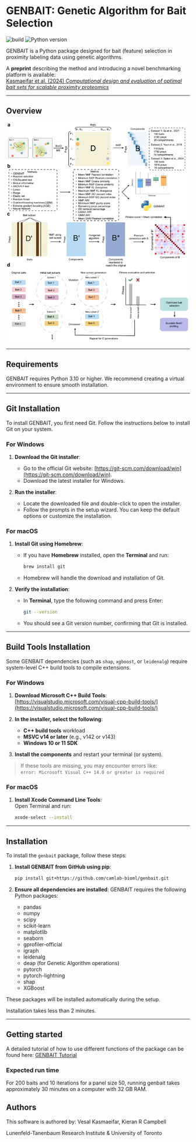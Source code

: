 # GENBAIT: Genetic Algorithm for Bait Selection

![build](https://img.shields.io/badge/Build-passing-brightgreen)
![Python version](https://img.shields.io/badge/Python-3.10-blue)

GENBAIT is a Python package designed for bait (feature) selection in proximity labeling data using genetic algorithms. 

A **preprint** describing the method and introducing a novel benchmarking platform is available:  
[Kasmaeifar et al. (2024) _Computational design and evaluation of optimal bait sets for scalable proximity proteomics_](https://www.biorxiv.org/content/10.1101/2024.10.03.616533v1)

---

## Overview

![GENBAIT Overview](https://github.com/camlab-bioml/genbait/blob/main/overview_figure.png)

---

## Requirements

GENBAIT requires Python 3.10 or higher. We recommend creating a virtual environment to ensure smooth installation.

---

## Git Installation

To install GENBAIT, you first need Git. Follow the instructions below to install Git on your system.

### For Windows

1. **Download the Git installer**:
   - Go to the official Git website: [https://git-scm.com/download/win](https://git-scm.com/download/win).
   - Download the latest installer for Windows.

2. **Run the installer**:
   - Locate the downloaded file and double-click to open the installer.
   - Follow the prompts in the setup wizard. You can keep the default options or customize the installation.

### For macOS

1. **Install Git using Homebrew**:
   - If you have **Homebrew** installed, open the **Terminal** and run:
     ```bash
     brew install git
     ```
   - Homebrew will handle the download and installation of Git.

2. **Verify the installation**:
   - In **Terminal**, type the following command and press Enter:
     ```bash
     git --version
     ```
   - You should see a Git version number, confirming that Git is installed.

---

## Build Tools Installation

Some GENBAIT dependencies (such as `shap`, `xgboost`, or `leidenalg`) require system-level C++ build tools to compile extensions.

### For Windows

1. **Download Microsoft C++ Build Tools**:  
   [https://visualstudio.microsoft.com/visual-cpp-build-tools/](https://visualstudio.microsoft.com/visual-cpp-build-tools/)

2. **In the installer, select the following**:
   - **C++ build tools** workload
   - **MSVC v14 or later** (e.g., v142 or v143)
   - **Windows 10 or 11 SDK**

3. **Install the components** and restart your terminal (or system).

> If these tools are missing, you may encounter errors like:  
> `error: Microsoft Visual C++ 14.0 or greater is required`

### For macOS

1. **Install Xcode Command Line Tools**:  
   Open Terminal and run:
   ```bash
   xcode-select --install

---

## Installation

To install the `genbait` package, follow these steps:

1. **Install GENBAIT from GitHub using pip**:
    ```bash
    pip install git+https://github.com/camlab-bioml/genbait.git
    ```

2. **Ensure all dependencies are installed**:
    GENBAIT requires the following Python packages:
    - pandas
    - numpy
    - scipy
    - scikit-learn
    - matplotlib
    - seaborn
    - gprofiler-official
    - igraph
    - leidenalg
    - deap (for Genetic Algorithm operations)
    - pytorch
    - pytorch-lightning 
    - shap
    - XGBoost

These packages will be installed automatically during the setup.

Installation takes less than 2 minutes.

---

## Getting started

A detailed tutorial of how to use different functions of the package can be found here: [GENBAIT Tutorial](https://github.com/camlab-bioml/genbait/blob/main/tutorials/GENBAIT_tutorial.ipynb)

### Expected run time
For 200 baits and 10 iterations for a panel size 50, running genbait takes approximately 30 minutes on a computer with 32 GB RAM.

## Authors

This software is authored by: Vesal Kasmaeifar, Kieran R Campbell  

Lunenfeld-Tanenbaum Research Institute & University of Toronto